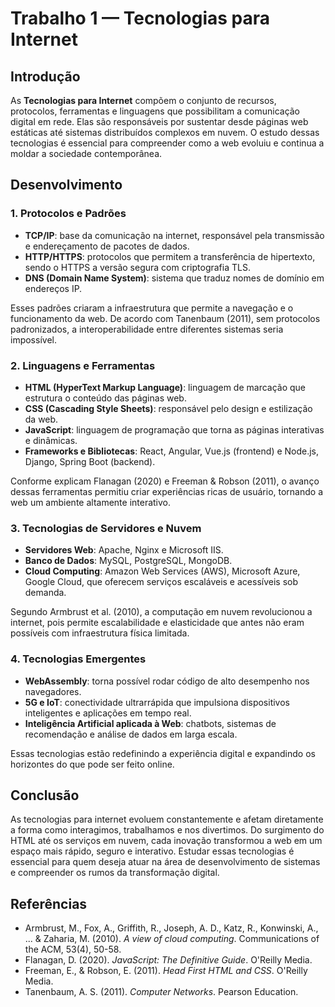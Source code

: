 # Trabalho 1 — Tecnologias para Internet

## Introdução

As **Tecnologias para Internet** compõem o conjunto de recursos, protocolos, ferramentas e linguagens que possibilitam a comunicação digital em rede. Elas são responsáveis por sustentar desde páginas web estáticas até sistemas distribuídos complexos em nuvem. O estudo dessas tecnologias é essencial para compreender como a web evoluiu e continua a moldar a sociedade contemporânea.

## Desenvolvimento

### 1. Protocolos e Padrões

- **TCP/IP**: base da comunicação na internet, responsável pela transmissão e endereçamento de pacotes de dados.
- **HTTP/HTTPS**: protocolos que permitem a transferência de hipertexto, sendo o HTTPS a versão segura com criptografia TLS.
- **DNS (Domain Name System)**: sistema que traduz nomes de domínio em endereços IP.

Esses padrões criaram a infraestrutura que permite a navegação e o funcionamento da web. De acordo com Tanenbaum (2011), sem protocolos padronizados, a interoperabilidade entre diferentes sistemas seria impossível.

### 2. Linguagens e Ferramentas

- **HTML (HyperText Markup Language)**: linguagem de marcação que estrutura o conteúdo das páginas web.
- **CSS (Cascading Style Sheets)**: responsável pelo design e estilização da web.
- **JavaScript**: linguagem de programação que torna as páginas interativas e dinâmicas.
- **Frameworks e Bibliotecas**: React, Angular, Vue.js (frontend) e Node.js, Django, Spring Boot (backend).

Conforme explicam Flanagan (2020) e Freeman & Robson (2011), o avanço dessas ferramentas permitiu criar experiências ricas de usuário, tornando a web um ambiente altamente interativo.

### 3. Tecnologias de Servidores e Nuvem

- **Servidores Web**: Apache, Nginx e Microsoft IIS.
- **Banco de Dados**: MySQL, PostgreSQL, MongoDB.
- **Cloud Computing**: Amazon Web Services (AWS), Microsoft Azure, Google Cloud, que oferecem serviços escaláveis e acessíveis sob demanda.

Segundo Armbrust et al. (2010), a computação em nuvem revolucionou a internet, pois permite escalabilidade e elasticidade que antes não eram possíveis com infraestrutura física limitada.

### 4. Tecnologias Emergentes

- **WebAssembly**: torna possível rodar código de alto desempenho nos navegadores.
- **5G e IoT**: conectividade ultrarrápida que impulsiona dispositivos inteligentes e aplicações em tempo real.
- **Inteligência Artificial aplicada à Web**: chatbots, sistemas de recomendação e análise de dados em larga escala.

Essas tecnologias estão redefinindo a experiência digital e expandindo os horizontes do que pode ser feito online.

## Conclusão

As tecnologias para internet evoluem constantemente e afetam diretamente a forma como interagimos, trabalhamos e nos divertimos. Do surgimento do HTML até os serviços em nuvem, cada inovação transformou a web em um espaço mais rápido, seguro e interativo. Estudar essas tecnologias é essencial para quem deseja atuar na área de desenvolvimento de sistemas e compreender os rumos da transformação digital.

## Referências

- Armbrust, M., Fox, A., Griffith, R., Joseph, A. D., Katz, R., Konwinski, A., ... & Zaharia, M. (2010). _A view of cloud computing_. Communications of the ACM, 53(4), 50-58.
- Flanagan, D. (2020). _JavaScript: The Definitive Guide_. O'Reilly Media.
- Freeman, E., & Robson, E. (2011). _Head First HTML and CSS_. O'Reilly Media.
- Tanenbaum, A. S. (2011). _Computer Networks_. Pearson Education.
